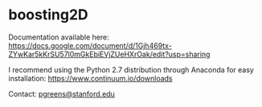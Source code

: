 # boosting2D

Documentation available here: https://docs.google.com/document/d/1Gjh469tx-ZYwKar5kKrSU57l0mGkEbiEVjZUeHXrOak/edit?usp=sharing

I recommend using the Python 2.7 distribution through Anaconda for easy installation: https://www.continuum.io/downloads

Contact: pgreens@stanford.edu
